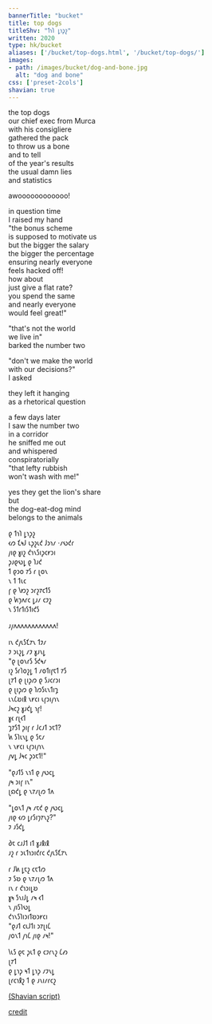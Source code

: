 ```yaml
---
bannerTitle: "bucket" 
title: top dogs
titleShv: "𐑑𐑪𐑐 𐑛𐑪𐑜𐑟"
written: 2020
type: hk/bucket
aliases: ['/bucket/top-dogs.html', '/bucket/top-dogs/']
images:
- path: /images/bucket/dog-and-bone.jpg 
  alt: "dog and bone"
css: ['preset-2cols']
shavian: true
---
```


<div class="latin">

the top dogs  
our chief exec from Murca  
with his consigliere  
gathered the pack  
to throw us a bone  
and to tell  
of the year's results  
the usual damn lies  
and statistics


awoooooooooooo!


in question time  
I raised my hand  
"the bonus scheme  
is supposed to motivate us  
but the bigger the salary  
the bigger the percentage  
ensuring nearly everyone  
feels hacked off!  
how about  
just give a flat rate?  
you spend the same  
and nearly everyone  
would feel great!"  


"that's not the world  
we live in"  
barked the number two  


"don't we make the world  
with our decisions?"  
I asked  


they left it hanging  
as a rhetorical question  


a few days later  
I saw the number two  
in a corridor  
he sniffed me out  
and whispered  
conspiratorially  
"that lefty rubbish  
won't wash with me!"


yes they get the lion's share  
but  
the dog-eat-dog mind  
belongs to the animals  

</div>

<div class="shavian">

𐑞 𐑑𐑪𐑐 𐑛𐑪𐑜𐑟  
𐑬𐑼 𐑗𐑰𐑓 𐑧𐑜𐑟𐑧𐑒 𐑓𐑮𐑪𐑥 ·𐑥𐑻𐑒𐑩  
𐑢𐑦𐑞 𐑣𐑦𐑟 𐑒𐑪𐑯𐑕𐑦𐑜𐑤𐑾𐑮𐑦  
𐑜𐑨𐑞𐑻𐑛 𐑞 𐑐𐑨𐑒  
𐑑 𐑞𐑮𐑴 𐑳𐑕 𐑩 𐑚𐑴𐑯  
𐑯 𐑑 𐑑𐑧𐑤  
𐑝 𐑞 𐑘𐑽𐑟 𐑮𐑩𐑟𐑳𐑤𐑑𐑕  
𐑞 𐑿𐑠𐑵𐑩𐑤 𐑛𐑨𐑥 𐑤𐑲𐑟  
𐑯 𐑕𐑑𐑩𐑑𐑦𐑕𐑑𐑦𐑒𐑕

𐑨𐑢𐑵𐑵𐑵𐑵𐑵𐑵𐑵𐑵𐑵𐑵𐑵𐑵!

𐑦𐑯 𐑒𐑢𐑧𐑕𐑗𐑳𐑯 𐑑𐑲𐑥  
𐑲 𐑮𐑧𐑟𐑛 𐑥𐑲 𐑣𐑨𐑯𐑛  
"𐑞 𐑚𐑴𐑯𐑩𐑕 𐑕𐑒𐑰𐑥  
𐑦𐑟 𐑕𐑩𐑐𐑴𐑟𐑛 𐑑 𐑥𐑴𐑑𐑦𐑝𐑱𐑑 𐑳𐑕  
𐑚𐑳𐑑 𐑞 𐑚𐑦𐑜𐑼 𐑞 𐑕𐑨𐑤𐑩𐑮𐑦  
𐑞 𐑚𐑦𐑜𐑼 𐑞 𐑐𐑼𐑕𐑧𐑯𐑑𐑦𐑡  
𐑧𐑯𐑖𐑹𐑦𐑙 𐑯𐑾𐑤𐑦 𐑧𐑝𐑮𐑦𐑢𐑪𐑯  
𐑓𐑰𐑤𐑟 𐑣𐑨𐑒𐑛 𐑪𐑝!  
𐑣𐑬 𐑩𐑚𐑬𐑑  
𐑡𐑳𐑕𐑑 𐑜𐑦𐑝 𐑩 𐑓𐑤𐑨𐑑 𐑮𐑱𐑑?  
𐑿 𐑕𐑐𐑧𐑯𐑛 𐑞 𐑕𐑱𐑥  
𐑯 𐑯𐑾𐑤𐑦 𐑧𐑝𐑮𐑦𐑢𐑪𐑯  
𐑢𐑫𐑛 𐑓𐑰𐑤 𐑜𐑮𐑱𐑑!"

"𐑞𐑨𐑑𐑕 𐑯𐑪𐑑 𐑞 𐑢𐑻𐑤𐑛  
𐑢𐑰 𐑮𐑦𐑝 𐑦𐑯"  
𐑚𐑸𐑒𐑛 𐑞 𐑯𐑳𐑥𐑚𐑼 𐑑𐑵

"𐑛𐑴𐑯𐑑 𐑢𐑰 𐑥𐑱𐑒 𐑞 𐑢𐑻𐑤𐑛  
𐑢𐑦𐑞 𐑬𐑼 𐑛𐑩𐑕𐑦𐑠𐑳𐑯𐑟?"  
𐑲 𐑨𐑕𐑒𐑛

𐑔𐑱 𐑤𐑨𐑓𐑑 𐑦𐑑 𐑣𐑨𐑙𐑦𐑙  
𐑨𐑟 𐑩 𐑮𐑧𐑑𐑪𐑮𐑦𐑒𐑩𐑤 𐑒𐑢𐑧𐑕𐑗𐑳𐑯

𐑩 𐑓𐑿 𐑛𐑱𐑟 𐑤𐑱𐑑𐑼  
𐑲 𐑕𐑹 𐑞 𐑯𐑳𐑥𐑚𐑼 𐑑𐑵  
𐑦𐑯 𐑩 𐑒𐑪𐑮𐑦𐑛𐑹  
𐑣𐑰 𐑕𐑯𐑦𐑓𐑛 𐑥𐑰 𐑬𐑑  
𐑯 𐑢𐑦𐑕𐑐𐑻𐑛  
𐑒𐑪𐑯𐑕𐑐𐑦𐑮𐑦𐑑𐑹𐑮𐑾𐑤𐑦  
"𐑞𐑨𐑑 𐑤𐑧𐑓𐑑𐑦 𐑮𐑳𐑚𐑦𐑖  
𐑢𐑴𐑯𐑑 𐑢𐑪𐑖 𐑢𐑦𐑞 𐑥𐑰!"

𐑘𐑧𐑕 𐑞𐑱 𐑜𐑧𐑑 𐑞 𐑤𐑲𐑩𐑯𐑟 𐑖𐑺  
𐑚𐑳𐑑  
𐑞 𐑛𐑪𐑜 𐑰𐑑 𐑛𐑪𐑜 𐑥𐑲𐑯𐑛  
𐑚𐑩𐑤𐑪𐑙𐑟 𐑑 𐑞 𐑨𐑯𐑦𐑥𐑩𐑤𐑟

[(Shavian script)](/shavian/intro)

</div>

[credit](https://rocksolidk9.wordpress.com/)

